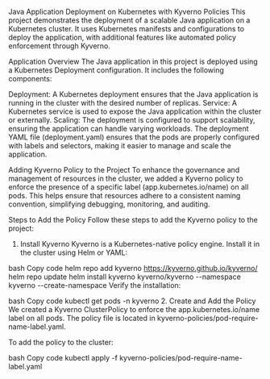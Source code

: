 Java Application Deployment on Kubernetes with Kyverno Policies
This project demonstrates the deployment of a scalable Java application on a Kubernetes cluster. It uses Kubernetes manifests and configurations to deploy the application, with additional features like automated policy enforcement through Kyverno.

Application Overview
The Java application in this project is deployed using a Kubernetes Deployment configuration. It includes the following components:

Deployment: A Kubernetes deployment ensures that the Java application is running in the cluster with the desired number of replicas.
Service: A Kubernetes service is used to expose the Java application within the cluster or externally.
Scaling: The deployment is configured to support scalability, ensuring the application can handle varying workloads.
The deployment YAML file (deployment.yaml) ensures that the pods are properly configured with labels and selectors, making it easier to manage and scale the application.

Adding Kyverno Policy to the Project
To enhance the governance and management of resources in the cluster, we added a Kyverno policy to enforce the presence of a specific label (app.kubernetes.io/name) on all pods. This helps ensure that resources adhere to a consistent naming convention, simplifying debugging, monitoring, and auditing.

Steps to Add the Policy
Follow these steps to add the Kyverno policy to the project:

1. Install Kyverno
Kyverno is a Kubernetes-native policy engine. Install it in the cluster using Helm or YAML:

bash
Copy code
helm repo add kyverno https://kyverno.github.io/kyverno/
helm repo update
helm install kyverno kyverno/kyverno --namespace kyverno --create-namespace
Verify the installation:

bash
Copy code
kubectl get pods -n kyverno
2. Create and Add the Policy
We created a Kyverno ClusterPolicy to enforce the app.kubernetes.io/name label on all pods. The policy file is located in kyverno-policies/pod-require-name-label.yaml.


To add the policy to the cluster:

bash
Copy code
kubectl apply -f kyverno-policies/pod-require-name-label.yaml
